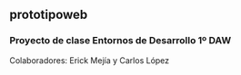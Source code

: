 ## prototipoweb
### Proyecto de clase Entornos de Desarrollo 1º DAW
Colaboradores: Erick Mejía y Carlos López
